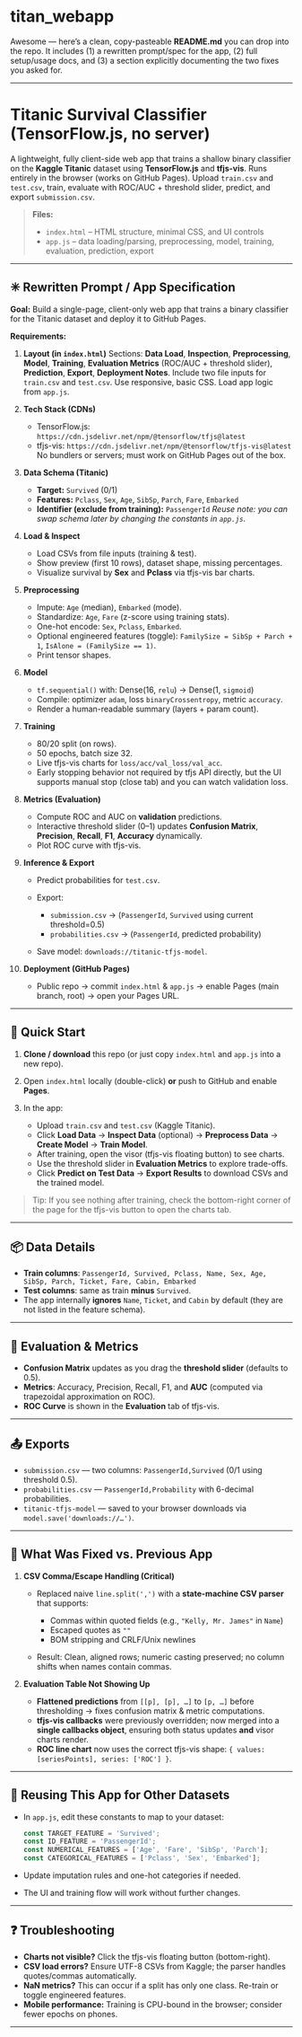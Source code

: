 # titan_webapp
Awesome — here’s a clean, copy-pasteable **README.md** you can drop into the repo.
It includes (1) a rewritten prompt/spec for the app, (2) full setup/usage docs, and (3) a section explicitly documenting the two fixes you asked for.

---

# Titanic Survival Classifier (TensorFlow.js, no server)

A lightweight, fully client-side web app that trains a shallow binary classifier on the **Kaggle Titanic** dataset using **TensorFlow.js** and **tfjs-vis**. Runs entirely in the browser (works on GitHub Pages). Upload `train.csv` and `test.csv`, train, evaluate with ROC/AUC + threshold slider, predict, and export `submission.csv`.

> **Files:**
>
> * `index.html` – HTML structure, minimal CSS, and UI controls
> * `app.js` – data loading/parsing, preprocessing, model, training, evaluation, prediction, export

---

## ✳ Rewritten Prompt / App Specification

**Goal:** Build a single-page, client-only web app that trains a binary classifier for the Titanic dataset and deploy it to GitHub Pages.

**Requirements:**

1. **Layout (in `index.html`)**
   Sections: **Data Load**, **Inspection**, **Preprocessing**, **Model**, **Training**, **Evaluation Metrics** (ROC/AUC + threshold slider), **Prediction**, **Export**, **Deployment Notes**.
   Include two file inputs for `train.csv` and `test.csv`. Use responsive, basic CSS. Load app logic from `app.js`.

2. **Tech Stack (CDNs)**

   * TensorFlow.js: `https://cdn.jsdelivr.net/npm/@tensorflow/tfjs@latest`
   * tfjs-vis: `https://cdn.jsdelivr.net/npm/@tensorflow/tfjs-vis@latest`
     No bundlers or servers; must work on GitHub Pages out of the box.

3. **Data Schema (Titanic)**

   * **Target:** `Survived` (0/1)
   * **Features:** `Pclass`, `Sex`, `Age`, `SibSp`, `Parch`, `Fare`, `Embarked`
   * **Identifier (exclude from training):** `PassengerId`
     *Reuse note: you can swap schema later by changing the constants in `app.js`.*

4. **Load & Inspect**

   * Load CSVs from file inputs (training & test).
   * Show preview (first 10 rows), dataset shape, missing percentages.
   * Visualize survival by **Sex** and **Pclass** via tfjs-vis bar charts.

5. **Preprocessing**

   * Impute: `Age` (median), `Embarked` (mode).
   * Standardize: `Age`, `Fare` (z-score using training stats).
   * One-hot encode: `Sex`, `Pclass`, `Embarked`.
   * Optional engineered features (toggle): `FamilySize = SibSp + Parch + 1`, `IsAlone = (FamilySize == 1)`.
   * Print tensor shapes.

6. **Model**

   * `tf.sequential()` with: Dense(16, `relu`) → Dense(1, `sigmoid`)
   * Compile: optimizer `adam`, loss `binaryCrossentropy`, metric `accuracy`.
   * Render a human-readable summary (layers + param count).

7. **Training**

   * 80/20 split (on rows).
   * 50 epochs, batch size 32.
   * Live tfjs-vis charts for `loss/acc/val_loss/val_acc`.
   * Early stopping behavior not required by tfjs API directly, but the UI supports manual stop (close tab) and you can watch validation loss.

8. **Metrics (Evaluation)**

   * Compute ROC and AUC on **validation** predictions.
   * Interactive threshold slider (0–1) updates **Confusion Matrix**, **Precision**, **Recall**, **F1**, **Accuracy** dynamically.
   * Plot ROC curve with tfjs-vis.

9. **Inference & Export**

   * Predict probabilities for `test.csv`.
   * Export:

     * `submission.csv` → (`PassengerId`, `Survived` using current threshold=0.5)
     * `probabilities.csv` → (`PassengerId`, predicted probability)
   * Save model: `downloads://titanic-tfjs-model`.

10. **Deployment (GitHub Pages)**

    * Public repo → commit `index.html` & `app.js` → enable Pages (main branch, root) → open your Pages URL.

---

## 🚀 Quick Start

1. **Clone / download** this repo (or just copy `index.html` and `app.js` into a new repo).
2. Open `index.html` locally (double-click) **or** push to GitHub and enable **Pages**.
3. In the app:

   * Upload `train.csv` and `test.csv` (Kaggle Titanic).
   * Click **Load Data** → **Inspect Data** (optional) → **Preprocess Data** → **Create Model** → **Train Model**.
   * After training, open the visor (tfjs-vis floating button) to see charts.
   * Use the threshold slider in **Evaluation Metrics** to explore trade-offs.
   * Click **Predict on Test Data** → **Export Results** to download CSVs and the trained model.

> Tip: If you see nothing after training, check the bottom-right corner of the page for the tfjs-vis button to open the charts tab.

---

## 📦 Data Details

* **Train columns**: `PassengerId, Survived, Pclass, Name, Sex, Age, SibSp, Parch, Ticket, Fare, Cabin, Embarked`
* **Test columns**: same as train **minus** `Survived`.
* The app internally **ignores** `Name`, `Ticket`, and `Cabin` by default (they are not listed in the feature schema).

---

## 🧪 Evaluation & Metrics

* **Confusion Matrix** updates as you drag the **threshold slider** (defaults to 0.5).
* **Metrics**: Accuracy, Precision, Recall, F1, and **AUC** (computed via trapezoidal approximation on ROC).
* **ROC Curve** is shown in the **Evaluation** tab of tfjs-vis.

---

## 📤 Exports

* `submission.csv` — two columns: `PassengerId,Survived` (0/1 using threshold 0.5).
* `probabilities.csv` — `PassengerId,Probability` with 6-decimal probabilities.
* `titanic-tfjs-model` — saved to your browser downloads via `model.save('downloads://…')`.

---

## 🔧 What Was Fixed vs. Previous App

1. **CSV Comma/Escape Handling (Critical)**

   * Replaced naive `line.split(',')` with a **state-machine CSV parser** that supports:

     * Commas within quoted fields (e.g., `"Kelly, Mr. James"` in `Name`)
     * Escaped quotes as `""`
     * BOM stripping and CRLF/Unix newlines
   * Result: Clean, aligned rows; numeric casting preserved; no column shifts when names contain commas.

2. **Evaluation Table Not Showing Up**

   * **Flattened predictions** from `[[p], [p], …]` to `[p, …]` before thresholding → fixes confusion matrix & metric computations.
   * **tfjs-vis callbacks** were previously overridden; now merged into a **single callbacks object**, ensuring both status updates **and** visor charts render.
   * **ROC line chart** now uses the correct tfjs-vis shape: `{ values: [seriesPoints], series: ['ROC'] }`.

---

## 🔁 Reusing This App for Other Datasets

* In `app.js`, edit these constants to map to your dataset:

  ```js
  const TARGET_FEATURE = 'Survived';
  const ID_FEATURE = 'PassengerId';
  const NUMERICAL_FEATURES = ['Age', 'Fare', 'SibSp', 'Parch'];
  const CATEGORICAL_FEATURES = ['Pclass', 'Sex', 'Embarked'];
  ```
* Update imputation rules and one-hot categories if needed.
* The UI and training flow will work without further changes.

---

## ❓ Troubleshooting

* **Charts not visible?** Click the tfjs-vis floating button (bottom-right).
* **CSV load errors?** Ensure UTF-8 CSVs from Kaggle; the parser handles quotes/commas automatically.
* **NaN metrics?** This can occur if a split has only one class. Re-train or toggle engineered features.
* **Mobile performance:** Training is CPU-bound in the browser; consider fewer epochs on phones.

---
